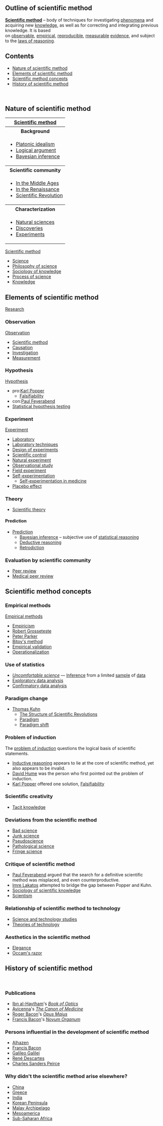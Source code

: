 <h2>Outline of scientific method</h2>
<p><strong><a title="Scientific method" href="https://en.wikipedia.org/wiki/Scientific_method">Scientific method</a></strong>&nbsp;&ndash; body of techniques for investigating&nbsp;<a title="Phenomenon" href="https://en.wikipedia.org/wiki/Phenomenon">phenomena</a>&nbsp;and acquiring new&nbsp;<a title="Knowledge" href="https://en.wikipedia.org/wiki/Knowledge">knowledge</a>, as well as for correcting and integrating previous knowledge. It is based on&nbsp;<a title="Observable" href="https://en.wikipedia.org/wiki/Observable">observable</a>,&nbsp;<a class="mw-redirect" title="Empirical" href="https://en.wikipedia.org/wiki/Empirical">empirical</a>,&nbsp;<a title="Reproducibility" href="https://en.wikipedia.org/wiki/Reproducibility">reproducible</a>,&nbsp;<a title="Measurement" href="https://en.wikipedia.org/wiki/Measurement">measurable</a>&nbsp;<a title="Scientific evidence" href="https://en.wikipedia.org/wiki/Scientific_evidence">evidence</a>, and subject to the&nbsp;<a title="Logical reasoning" href="https://en.wikipedia.org/wiki/Logical_reasoning">laws of reasoning</a>.</p>
<h2 id="mw-toc-heading">Contents</h2>
<ul>
<li class="toclevel-1 tocsection-1"><a href="#Nature_of_scientific_method"><span class="toctext">Nature of scientific method</span></a></li>
<li class="toclevel-1 tocsection-2"><a href="#Elements_of_scientific_method"><span class="toctext">Elements of scientific method</span></a></li>
<li class="toclevel-1 tocsection-9"><a href="#Scientific_method_concepts"><span class="toctext">Scientific method concepts</span></a></li>
<li class="toclevel-1 tocsection-19"><span class="toctext"><a href="#History_of_scientific_method">History of scientific method</a></span></li>
</ul>
</br>
<h2><span id="Nature_of_scientific_method" class="mw-headline">Nature of scientific method</span></h2>
<table class="vertical-navbox nowraplinks hlist">
<tbody>
<tr>
<th><a title="Scientific method" href="https://en.wikipedia.org/wiki/Scientific_method">Scientific method</a></th>
</tr>
<tr>
<th>Background</th>
</tr>
<tr>
<td>
<ul>
<li><a title="Platonic idealism" href="https://en.wikipedia.org/wiki/Platonic_idealism">Platonic idealism</a></li>
<li><a class="mw-redirect" title="Logical argument" href="https://en.wikipedia.org/wiki/Logical_argument">Logical argument</a></li>
<li><a title="Bayesian inference" href="https://en.wikipedia.org/wiki/Bayesian_inference">Bayesian inference</a></li>
</ul>
</td>
</tr>
<tr>
<th>Scientific community</th>
</tr>
<tr>
<td>
<ul>
<li><a class="mw-redirect" title="History of science in the Middle Ages" href="https://en.wikipedia.org/wiki/History_of_science_in_the_Middle_Ages">In the Middle Ages</a></li>
<li><a title="History of science in the Renaissance" href="https://en.wikipedia.org/wiki/History_of_science_in_the_Renaissance">In the Renaissance</a></li>
<li><a title="Scientific Revolution" href="https://en.wikipedia.org/wiki/Scientific_Revolution">Scientific Revolution</a></li>
</ul>
</td>
</tr>
<tr>
<th>Characterization</th>
</tr>
<tr>
<td>
<ul>
<li><a title="Natural science" href="https://en.wikipedia.org/wiki/Natural_science#History">Natural sciences</a></li>
<li><a title="Timeline of scientific discoveries" href="https://en.wikipedia.org/wiki/Timeline_of_scientific_discoveries">Discoveries</a></li>
<li><a title="Timeline of scientific experiments" href="https://en.wikipedia.org/wiki/Timeline_of_scientific_experiments">Experiments</a></li>
</ul>
</td>
</tr>
</tbody>
</table>
<p><a title="Scientific method" href="https://en.wikipedia.org/wiki/Scientific_method">Scientific method</a></p>
<ul>
<li><a title="Science" href="https://en.wikipedia.org/wiki/Science">Science</a></li>
<li><a title="Philosophy of science" href="https://en.wikipedia.org/wiki/Philosophy_of_science">Philosophy of science</a></li>
<li><a title="Sociology of knowledge" href="https://en.wikipedia.org/wiki/Sociology_of_knowledge">Sociology of knowledge</a></li>
<li><a class="mw-redirect" title="Process (science)" href="https://en.wikipedia.org/wiki/Process_(science)">Process of science</a></li>
<li><a title="Knowledge" href="https://en.wikipedia.org/wiki/Knowledge">Knowledge</a></li>
</ul>
<h2><span id="Elements_of_scientific_method" class="mw-headline">Elements of scientific method</span></h2>
<p><a title="Research" href="https://en.wikipedia.org/wiki/Research">Research</a></p>
<h3><span id="Observation" class="mw-headline">Observation</span></h3>
<p><a title="Observation" href="https://en.wikipedia.org/wiki/Observation">Observation</a></p>
<ul>
<li><a title="Scientific method" href="https://en.wikipedia.org/wiki/Scientific_method">Scientific method</a></li>
<li><a title="Causality" href="https://en.wikipedia.org/wiki/Causality">Causation</a></li>
<li><a title="Discovery (observation)" href="https://en.wikipedia.org/wiki/Discovery_(observation)">Investigation</a></li>
<li><a title="Measurement" href="https://en.wikipedia.org/wiki/Measurement">Measurement</a></li>
</ul>
<h3><span id="Hypothesis" class="mw-headline">Hypothesis</span></h3>
<p><a title="Hypothesis" href="https://en.wikipedia.org/wiki/Hypothesis">Hypothesis</a></p>
<ul>
<li>pro:<a title="Karl Popper" href="https://en.wikipedia.org/wiki/Karl_Popper">Karl Popper</a>
<ul>
<li><a title="Falsifiability" href="https://en.wikipedia.org/wiki/Falsifiability">Falsifiability</a></li>
</ul>
</li>
<li>con:<a title="Paul Feyerabend" href="https://en.wikipedia.org/wiki/Paul_Feyerabend">Paul Feyerabend</a></li>
<li><a title="Statistical hypothesis testing" href="https://en.wikipedia.org/wiki/Statistical_hypothesis_testing">Statistical hypothesis testing</a></li>
</ul>
<h3><span id="Experiment" class="mw-headline">Experiment</span></h3>
<p><a title="Experiment" href="https://en.wikipedia.org/wiki/Experiment">Experiment</a></p>
<ul>
<li><a title="Laboratory" href="https://en.wikipedia.org/wiki/Laboratory">Laboratory</a></li>
<li><a class="mw-redirect" title="Laboratory techniques" href="https://en.wikipedia.org/wiki/Laboratory_techniques">Laboratory techniques</a></li>
<li><a title="Design of experiments" href="https://en.wikipedia.org/wiki/Design_of_experiments">Design of experiments</a></li>
<li><a title="Scientific control" href="https://en.wikipedia.org/wiki/Scientific_control">Scientific control</a></li>
<li><a title="Natural experiment" href="https://en.wikipedia.org/wiki/Natural_experiment">Natural experiment</a></li>
<li><a title="Observational study" href="https://en.wikipedia.org/wiki/Observational_study">Observational study</a></li>
<li><a title="Field experiment" href="https://en.wikipedia.org/wiki/Field_experiment">Field experiment</a></li>
<li><a title="Self-experimentation" href="https://en.wikipedia.org/wiki/Self-experimentation">Self-experimentation</a>
<ul>
<li><a title="Self-experimentation in medicine" href="https://en.wikipedia.org/wiki/Self-experimentation_in_medicine">Self-experimentation in medicine</a></li>
</ul>
</li>
<li><a title="Placebo" href="https://en.wikipedia.org/wiki/Placebo">Placebo effect</a></li>
</ul>
<h3><span id="Theory" class="mw-headline">Theory</span></h3>
<ul>
<li><a title="Scientific theory" href="https://en.wikipedia.org/wiki/Scientific_theory">Scientific theory</a></li>
</ul>
<h4><span id="Prediction" class="mw-headline">Prediction</span></h4>
<ul>
<li><a title="Prediction" href="https://en.wikipedia.org/wiki/Prediction">Prediction</a>
<ul>
<li><a title="Bayesian inference" href="https://en.wikipedia.org/wiki/Bayesian_inference">Bayesian inference</a>&nbsp;&ndash; subjective use of&nbsp;<a class="mw-redirect" title="Statistical reasoning" href="https://en.wikipedia.org/wiki/Statistical_reasoning">statistical reasoning</a></li>
<li><a title="Deductive reasoning" href="https://en.wikipedia.org/wiki/Deductive_reasoning">Deductive reasoning</a></li>
<li><a title="Retrodiction" href="https://en.wikipedia.org/wiki/Retrodiction">Retrodiction</a></li>
</ul>
</li>
</ul>
<h3><span id="Evaluation_by_scientific_community" class="mw-headline">Evaluation by scientific community</span></h3>
<ul>
<li><a title="Peer review" href="https://en.wikipedia.org/wiki/Peer_review">Peer review</a></li>
<li><a class="mw-redirect" title="Medical peer review" href="https://en.wikipedia.org/wiki/Medical_peer_review">Medical peer review</a></li>
</ul>
<h2><span id="Scientific_method_concepts" class="mw-headline">Scientific method concepts</span></h2>
<h3><span id="Empirical_methods" class="mw-headline">Empirical methods</span></h3>
<p><a class="mw-redirect" title="Empirical methods" href="https://en.wikipedia.org/wiki/Empirical_methods">Empirical methods</a></p>
<ul>
<li><a title="Empiricism" href="https://en.wikipedia.org/wiki/Empiricism">Empiricism</a></li>
<li><a title="Robert Grosseteste" href="https://en.wikipedia.org/wiki/Robert_Grosseteste">Robert Grosseteste</a></li>
<li><a title="Peter Parker (physician)" href="https://en.wikipedia.org/wiki/Peter_Parker_(physician)">Peter Parker</a></li>
<li><a class="new" title="Bitoy's method (page does not exist)" href="https://en.wikipedia.org/w/index.php?title=Bitoy%27s_method&amp;action=edit&amp;redlink=1">Bitoy's method</a></li>
<li><a class="mw-redirect" title="Empirical validation" href="https://en.wikipedia.org/wiki/Empirical_validation">Empirical validation</a></li>
<li><a title="Operationalization" href="https://en.wikipedia.org/wiki/Operationalization">Operationalization</a></li>
</ul>
<h3><span id="Use_of_statistics" class="mw-headline">Use of statistics</span></h3>
<ul>
<li><em><a title="Uncomfortable science" href="https://en.wikipedia.org/wiki/Uncomfortable_science">Uncomfortable science</a></em>&nbsp;&mdash;&nbsp;<a title="Statistical inference" href="https://en.wikipedia.org/wiki/Statistical_inference">Inference</a>&nbsp;from a limited&nbsp;<a title="Sampling (statistics)" href="https://en.wikipedia.org/wiki/Sampling_(statistics)">sample</a>&nbsp;of&nbsp;<a title="Data" href="https://en.wikipedia.org/wiki/Data">data</a></li>
<li><a title="Exploratory data analysis" href="https://en.wikipedia.org/wiki/Exploratory_data_analysis">Exploratory data analysis</a></li>
<li><a class="mw-redirect" title="Confirmatory data analysis" href="https://en.wikipedia.org/wiki/Confirmatory_data_analysis">Confirmatory data analysis</a></li>
</ul>
<h3><span id="Paradigm_change" class="mw-headline">Paradigm change</span></h3>
<ul>
<li><a title="Thomas Kuhn" href="https://en.wikipedia.org/wiki/Thomas_Kuhn">Thomas Kuhn</a>
<ul>
<li><a title="The Structure of Scientific Revolutions" href="https://en.wikipedia.org/wiki/The_Structure_of_Scientific_Revolutions">The Structure of Scientific Revolutions</a></li>
<li><a title="Paradigm" href="https://en.wikipedia.org/wiki/Paradigm">Paradigm</a></li>
<li><a title="Paradigm shift" href="https://en.wikipedia.org/wiki/Paradigm_shift">Paradigm shift</a></li>
</ul>
</li>
</ul>
<h3><span id="Problem_of_induction" class="mw-headline">Problem of induction</span></h3>
<p>The&nbsp;<a title="Problem of induction" href="https://en.wikipedia.org/wiki/Problem_of_induction">problem of induction</a>&nbsp;questions the logical basis of scientific statements.</p>
<ul>
<li><a title="Inductive reasoning" href="https://en.wikipedia.org/wiki/Inductive_reasoning">Inductive reasoning</a>&nbsp;appears to lie at the core of scientific method, yet also appears to be invalid.</li>
<li><a title="David Hume" href="https://en.wikipedia.org/wiki/David_Hume">David Hume</a>&nbsp;was the person who first pointed out the problem of induction.</li>
<li><a title="Karl Popper" href="https://en.wikipedia.org/wiki/Karl_Popper">Karl Popper</a>&nbsp;offered one solution,&nbsp;<a title="Falsifiability" href="https://en.wikipedia.org/wiki/Falsifiability">Falsifiability</a></li>
</ul>
<h3><span id="Scientific_creativity" class="mw-headline">Scientific creativity</span></h3>
<ul>
<li><a title="Tacit knowledge" href="https://en.wikipedia.org/wiki/Tacit_knowledge">Tacit knowledge</a></li>
</ul>
<h3><span id="Deviations_from_the_scientific_method" class="mw-headline">Deviations from the scientific method</span></h3>
<ul>
<li><a title="Pseudoscience" href="https://en.wikipedia.org/wiki/Pseudoscience">Bad science</a></li>
<li><a title="Junk science" href="https://en.wikipedia.org/wiki/Junk_science">Junk science</a></li>
<li><a title="Pseudoscience" href="https://en.wikipedia.org/wiki/Pseudoscience">Pseudoscience</a></li>
<li><a title="Pathological science" href="https://en.wikipedia.org/wiki/Pathological_science">Pathological science</a></li>
<li><a title="Fringe science" href="https://en.wikipedia.org/wiki/Fringe_science">Fringe science</a></li>
</ul>
<h3><span id="Critique_of_scientific_method" class="mw-headline">Critique of scientific method</span></h3>
<ul>
<li><a title="Paul Feyerabend" href="https://en.wikipedia.org/wiki/Paul_Feyerabend">Paul Feyerabend</a>&nbsp;argued that the search for a definitive scientific method was misplaced, and even counterproductive.</li>
<li><a title="Imre Lakatos" href="https://en.wikipedia.org/wiki/Imre_Lakatos">Imre Lakatos</a>&nbsp;attempted to bridge the gap between Popper and Kuhn.</li>
<li><a title="Sociology of scientific knowledge" href="https://en.wikipedia.org/wiki/Sociology_of_scientific_knowledge">Sociology of scientific knowledge</a></li>
<li><a title="Scientism" href="https://en.wikipedia.org/wiki/Scientism">Scientism</a></li>
</ul>
<h3><span id="Relationship_of_scientific_method_to_technology" class="mw-headline">Relationship of scientific method to technology</span></h3>
<ul>
<li><a title="Science and technology studies" href="https://en.wikipedia.org/wiki/Science_and_technology_studies">Science and technology studies</a></li>
<li><a title="Theories of technology" href="https://en.wikipedia.org/wiki/Theories_of_technology">Theories of technology</a></li>
</ul>
<h3><span id="Aesthetics_in_the_scientific_method" class="mw-headline">Aesthetics in the scientific method</span></h3>
<ul>
<li><a title="Elegance" href="https://en.wikipedia.org/wiki/Elegance">Elegance</a></li>
<li><a title="Occam's razor" href="https://en.wikipedia.org/wiki/Occam%27s_razor">Occam's razor</a></li>
</ul>
<h2><span id="History_of_scientific_method" class="mw-headline">History of scientific method</span></h2>
<div class="navbox">&nbsp;</div>

<h3><span id="Publications" class="mw-headline">Publications</span></h3>
<ul>
<li><a title="Ibn al-Haytham" href="https://en.wikipedia.org/wiki/Ibn_al-Haytham">Ibn al-Haytham</a>'s&nbsp;<em><a title="Book of Optics" href="https://en.wikipedia.org/wiki/Book_of_Optics">Book of Optics</a></em></li>
<li><a title="Avicenna" href="https://en.wikipedia.org/wiki/Avicenna">Avicenna</a>'s&nbsp;<em><a title="The Canon of Medicine" href="https://en.wikipedia.org/wiki/The_Canon_of_Medicine">The Canon of Medicine</a></em></li>
<li><a title="Roger Bacon" href="https://en.wikipedia.org/wiki/Roger_Bacon">Roger Bacon</a>'s&nbsp;<em><a title="Opus Majus" href="https://en.wikipedia.org/wiki/Opus_Majus">Opus Majus</a></em></li>
<li><a title="Francis Bacon" href="https://en.wikipedia.org/wiki/Francis_Bacon">Francis Bacon</a>'s&nbsp;<em><a title="Novum Organum" href="https://en.wikipedia.org/wiki/Novum_Organum">Novum Organum</a></em></li>
</ul>
<h3><span id="Persons_influential_in_the_development_of_scientific_method" class="mw-headline">Persons influential in the development of scientific method</span></h3>
<ul>
<li><a class="mw-redirect" title="Alhazen" href="https://en.wikipedia.org/wiki/Alhazen">Alhazen</a></li>
<li><a title="Francis Bacon" href="https://en.wikipedia.org/wiki/Francis_Bacon">Francis Bacon</a></li>
<li><a title="Galileo Galilei" href="https://en.wikipedia.org/wiki/Galileo_Galilei">Galileo Galilei</a></li>
<li><a title="Ren&eacute; Descartes" href="https://en.wikipedia.org/wiki/Ren%C3%A9_Descartes">Ren&eacute; Descartes</a></li>
<li><a title="Charles Sanders Peirce" href="https://en.wikipedia.org/wiki/Charles_Sanders_Peirce">Charles Sanders Peirce</a></li>
</ul>
<h3><span id="Why_didn.27t_the_scientific_method_arise_elsewhere.3F"></span><span id="Why_didn't_the_scientific_method_arise_elsewhere?" class="mw-headline">Why didn't the scientific method arise elsewhere?</span></h3>
<ul>
<li><a title="History of science and technology in China" href="https://en.wikipedia.org/wiki/History_of_science_and_technology_in_China">China</a></li>
<li><a title="Ancient Greece" href="https://en.wikipedia.org/wiki/Ancient_Greece">Greece</a></li>
<li><a class="mw-redirect" title="Science and technology in ancient India" href="https://en.wikipedia.org/wiki/Science_and_technology_in_ancient_India">India</a></li>
<li><a title="Korean Peninsula" href="https://en.wikipedia.org/wiki/Korean_Peninsula">Korean Peninsula</a></li>
<li><a title="Malay Archipelago" href="https://en.wikipedia.org/wiki/Malay_Archipelago">Malay Archipelago</a></li>
<li><a title="Mesoamerica" href="https://en.wikipedia.org/wiki/Mesoamerica">Mesoamerica</a></li>
<li><a title="Sub-Saharan Africa" href="https://en.wikipedia.org/wiki/Sub-Saharan_Africa">Sub-Saharan Africa</a></li>
</ul>
